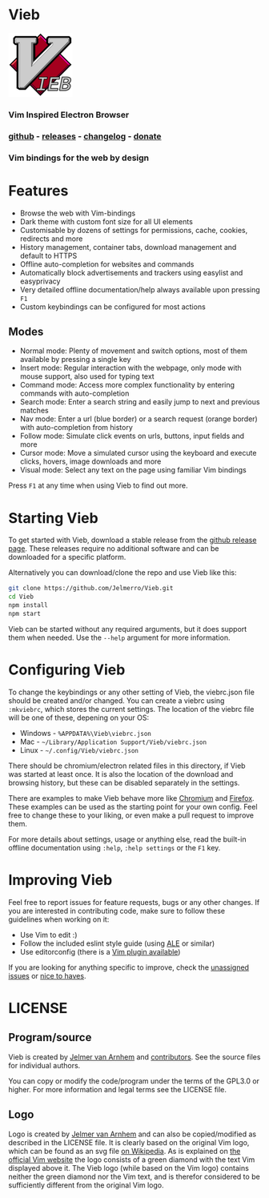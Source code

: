 Vieb
====

![icon](app/img/icons/128x128.png)

### Vim Inspired Electron Browser

### [github](https://github.com/Jelmerro/Vieb) - [releases](https://github.com/Jelmerro/Vieb/releases) - [changelog](CHANGELOG.md) - [donate](https://ko-fi.com/Jelmerro)

### Vim bindings for the web by design

# Features

- Browse the web with Vim-bindings
- Dark theme with custom font size for all UI elements
- Customisable by dozens of settings for permissions, cache, cookies, redirects and more
- History management, container tabs, download management and default to HTTPS
- Offline auto-completion for websites and commands
- Automatically block advertisements and trackers using easylist and easyprivacy
- Very detailed offline documentation/help always available upon pressing `F1`
- Custom keybindings can be configured for most actions

## Modes

- Normal mode: Plenty of movement and switch options, most of them available by pressing a single key
- Insert mode: Regular interaction with the webpage, only mode with mouse support, also used for typing text
- Command mode: Access more complex functionality by entering commands with auto-completion
- Search mode: Enter a search string and easily jump to next and previous matches
- Nav mode: Enter a url (blue border) or a search request (orange border) with auto-completion from history
- Follow mode: Simulate click events on urls, buttons, input fields and more
- Cursor mode: Move a simulated cursor using the keyboard and execute clicks, hovers, image downloads and more
- Visual mode: Select any text on the page using familiar Vim bindings

Press `F1` at any time when using Vieb to find out more.

# Starting Vieb

To get started with Vieb, download a stable release from the
[github release page](https://github.com/Jelmerro/Vieb/releases).
These releases require no additional software and can be downloaded for a specific platform.

Alternatively you can download/clone the repo and use Vieb like this:

```bash
git clone https://github.com/Jelmerro/Vieb.git
cd Vieb
npm install
npm start
```

Vieb can be started without any required arguments,
but it does support them when needed.
Use the `--help` argument for more information.

# Configuring Vieb

To change the keybindings or any other setting of Vieb,
the viebrc.json file should be created and/or changed.
You can create a viebrc using `:mkviebrc`, which stores the current settings.
The location of the viebrc file will be one of these, depening on your OS:

- Windows - `%APPDATA%\Vieb\viebrc.json`
- Mac - `~/Library/Application Support/Vieb/viebrc.json`
- Linux - `~/.config/Vieb/viebrc.json`

There should be chromium/electron related files in this directory,
if Vieb was started at least once.
It is also the location of the download and browsing history,
but these can be disabled separately in the settings.

There are examples to make Vieb behave more like
[Chromium](examples/chromium.json) and [Firefox](examples/firefox.json).
These examples can be used as the starting point for your own config.
Feel free to change these to your liking, or even make a pull request to improve them.

For more details about settings, usage or anything else,
read the built-in offline documentation using `:help`, `:help settings` or the `F1` key.

# Improving Vieb

Feel free to report issues for feature requests, bugs or any other changes.
If you are interested in contributing code,
make sure to follow these guidelines when working on it:

- Use Vim to edit :)
- Follow the included eslint style guide (using [ALE](https://github.com/w0rp/ale) or similar)
- Use editorconfig (there is a [Vim plugin available](https://github.com/editorconfig/editorconfig-vim))

If you are looking for anything specific to improve,
check the [unassigned issues](https://github.com/Jelmerro/Vieb/issues?q=is%3Aissue+is%3Aopen+no%3Aassignee) or [nice to haves](https://github.com/Jelmerro/Vieb/milestone/2).

# LICENSE

## Program/source

Vieb is created by [Jelmer van Arnhem](https://github.com/Jelmerro) and [contributors](https://github.com/Jelmerro/Vieb/graphs/contributors).
See the source files for individual authors.

You can copy or modify the code/program under the terms of the GPL3.0 or higher.
For more information and legal terms see the LICENSE file.

## Logo

Logo is created by [Jelmer van Arnhem](https://github.com/Jelmerro) and can also be copied/modified as described in the LICENSE file.
It is clearly based on the original Vim logo,
which can be found as an svg file [on Wikipedia](https://en.wikipedia.org/wiki/File:Vimlogo.svg).
As is explained on [the official Vim website](https://www.vim.org/logos.php) the logo consists of a green diamond with the text Vim displayed above it.
The Vieb logo (while based on the Vim logo) contains neither the green diamond nor the Vim text,
and is therefor considered to be sufficiently different from the original Vim logo.
